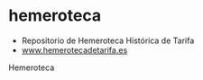 # hemeroteca
* Repositorio de Hemeroteca Histórica de Tarifa
* www.hemerotecadetarifa.es
<div>Hemeroteca</div>
